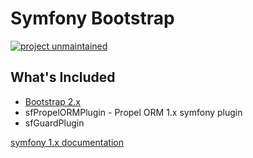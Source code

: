 # Symfony Bootstrap

[![project unmaintained](https://img.shields.io/badge/project-unmaintained-red.svg)](https://img.shields.io/badge/project-unmaintained-red.svg)

## What's Included

- [Bootstrap 2.x](https://getbootstrap.com/2.0.2)
- sfPropelORMPlugin - Propel ORM 1.x symfony plugin
- sfGuardPlugin

[symfony 1.x documentation](https://symfony.com/legacy)
